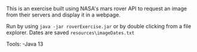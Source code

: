 This is an exercise built using NASA's mars rover API to request an image from their servers and display it in a webpage.

Run by using `java -jar roverExercise.jar` or by double clicking from a file explorer.
Dates are saved `resources\imageDates.txt`

Tools: 
  -Java 13
